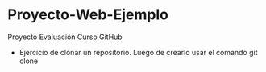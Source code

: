 # Proyecto-Web-Ejemplo
Proyecto Evaluación Curso GitHub

- Ejercicio de clonar un repositorio. Luego de crearlo usar el comando git clone <url-desde-git>

